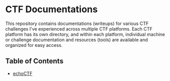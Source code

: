 # CTF Documentations

This repository contains documentations (writeups) for various CTF challenges I've experienced across multiple CTF platforms. Each CTF platform has its own directory, and within each platform, individual machine or challenge documentation and resources (tools) are available and organized for easy access.

## Table of Contents
- [echoCTF](echoCTF/README.md)
